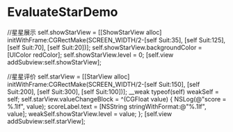 # EvaluateStarDemo

//星星展示
self.showStarView = [[ShowStarView alloc] initWithFrame:CGRectMake(SCREEN_WIDTH/2-[self Suit:35], [self Suit:125], [self Suit:70], [self Suit:20])];
self.showStarView.backgroundColor = [UIColor redColor];
self.showStarView.level = 0;
[self.view addSubview:self.showStarView];
    
//星星评价
self.starView = [[StarView alloc] initWithFrame:CGRectMake(SCREEN_WIDTH/2-[self Suit:150], [self Suit:200], [self Suit:300], [self Suit:100])];
__weak typeof(self) weakSelf = self;
self.starView.valueChangeBlock = ^(CGFloat value) {
    NSLog(@"score = %.1lf", value);
    scoreLabel.text = [NSString stringWithFormat:@"%.1lf", value];
    weakSelf.showStarView.level = value;
};
[self.view addSubview:self.starView];
